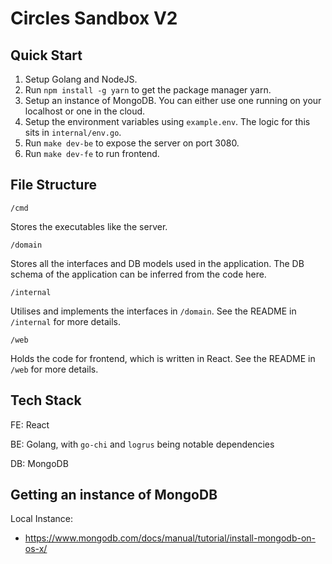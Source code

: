 # Circles Sandbox V2

## Quick Start

1. Setup Golang and NodeJS.
1. Run `npm install -g yarn` to get the package manager yarn.
1. Setup an instance of MongoDB. You can either use one running on your localhost or one in the cloud.
1. Setup the environment variables using `example.env`. The logic for this sits in `internal/env.go`.
1. Run `make dev-be` to expose the server on port 3080.
1. Run `make dev-fe` to run frontend.

## File Structure

`/cmd`

Stores the executables like the server.

`/domain`

Stores all the interfaces and DB models used in the application. The DB schema of the application can be inferred from the code here.

`/internal`

Utilises and implements the interfaces in `/domain`. See the README in `/internal` for more details.

`/web`

Holds the code for frontend, which is written in React. See the README in `/web` for more details.

## Tech Stack

FE: React

BE: Golang, with `go-chi` and `logrus` being notable dependencies

DB: MongoDB

## Getting an instance of MongoDB

Local Instance:

- https://www.mongodb.com/docs/manual/tutorial/install-mongodb-on-os-x/
